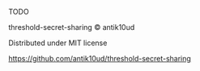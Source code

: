 TODO

threshold-secret-sharing © antik10ud

Distributed under MIT license

https://github.com/antik10ud/threshold-secret-sharing
